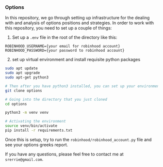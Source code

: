 ### Options

In this repository, we go through setting up infrastructure for the dealing with and analysis of options positions and strategies. In order to work with this repository, you need to set up a couple of things: 

1. Set up a `.env` file in the root of the directory like this: 
```text
ROBINHOOD_USERNAME={your email for robinhood account}
ROBINHOOD_PASSWORD={your password to robinhood account}
```
2. set up virtual environment and install requisite python packages

```bash
sudo apt update 
sudo apt upgrade 
sudo apt-get python3 

# Then after you have python3 installed, you can set up your environment 
git clone options

# Going into the directory that you just cloned
cd options 

python3 -m venv venv

# Activating the environment 
source venv/bin/activate 
pip install -r requirements.txt

```

Once this is setup, try to run the `robinhood/robinhood_account.py` file and see your options greeks report. 

If you have any questions, please feel free to contact me at `srerrie@gmail.com`. 